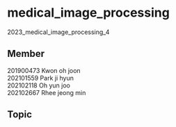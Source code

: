 # medical_image_processing
2023_medical_image_processing_4

## Member
201900473 Kwon oh joon <br>
202101559 Park ji hyun <br>
202102118 Oh yun joo <br>
202102667 Rhee jeong min <br>

## Topic
